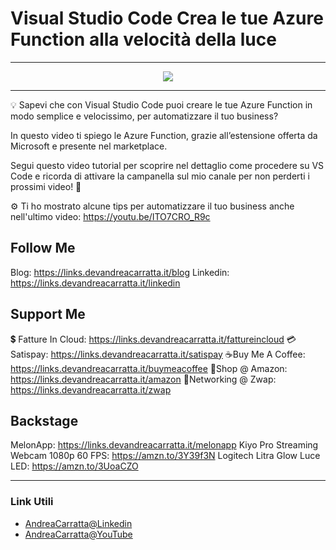 # Visual Studio Code Crea le tue Azure Function alla velocità della luce
 
<hr />
 
<div align="center">

<a href="https://www.youtube.com/v/yF6IvBqECog?version=3" target="_blank" alt="Visual Studio Code Crea le tue Azure Function alla velocità della luce">

<img src="https://img.youtube.com/vi/yF6IvBqECog/0.jpg" />

</a>

</div>
 
<hr />
 
💡 Sapevi che con Visual Studio Code puoi creare le tue Azure Function in modo semplice e velocissimo, per automatizzare il tuo business?

In questo video ti spiego le Azure Function, grazie all’estensione offerta da Microsoft e presente nel marketplace. 

Segui questo video tutorial per scoprire nel dettaglio come procedere su VS Code e ricorda di attivare la campanella sul mio canale per non perderti i prossimi video! 🔔

⚙️ Ti ho mostrato alcune tips per automatizzare il tuo business anche nell'ultimo video: https://youtu.be/ITO7CRO_R9c 


## Follow Me


Blog: https://links.devandreacarratta.it/blog 
Linkedin: https://links.devandreacarratta.it/linkedin


## Support Me 


💲 Fatture In Cloud: https://links.devandreacarratta.it/fattureincloud
💳Satispay: https://links.devandreacarratta.it/satispay
☕Buy Me A Coffee: https://links.devandreacarratta.it/buymeacoffee
🛒Shop @ Amazon: https://links.devandreacarratta.it/amazon
🤝Networking @ Zwap: https://links.devandreacarratta.it/zwap


## Backstage
MelonApp: https://links.devandreacarratta.it/melonapp
Kiyo Pro Streaming Webcam 1080p 60 FPS: https://amzn.to/3Y39f3N
Logitech Litra Glow Luce LED: https://amzn.to/3UoaCZO
 
<hr />
 
### Link Utili
- [AndreaCarratta@Linkedin](https://links.devandreacarratta.it/linkedin)
- [AndreaCarratta@YouTube](https://links.devandreacarratta.it/youtube)


